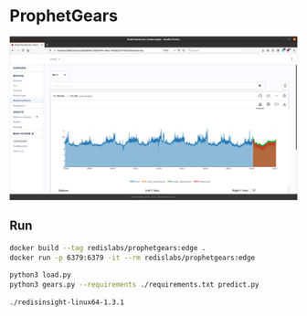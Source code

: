 # ProphetGears

![RedisInsight screenshot](Screenshot.png)


## Run
```bash
docker build --tag redislabs/prophetgears:edge .
docker run -p 6379:6379 -it --rm redislabs/prophetgears:edge
```

```bash
python3 load.py 
python3 gears.py --requirements ./requirements.txt predict.py
```

```
./redisinsight-linux64-1.3.1
```

